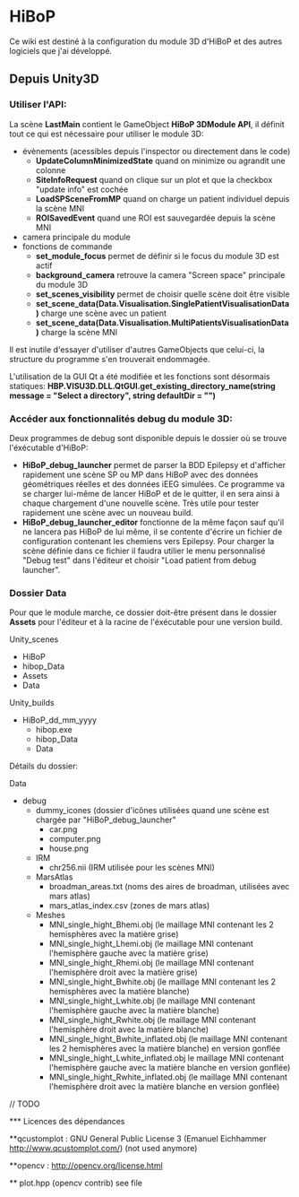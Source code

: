 # HiBoP

Ce wiki est destiné à la configuration du module 3D d'HiBoP et des autres logiciels que j'ai développé.

## Depuis Unity3D

### Utiliser l'API:

La scène **LastMain** contient le GameObject **HiBoP 3DModule API**, il définit tout ce qui est nécessaire pour utiliser le module 3D:
 * évènements (acessibles depuis l'inspector ou directement dans le code)
   * **UpdateColumnMinimizedState** quand on minimize ou agrandit une colonne
   * **SiteInfoRequest** quand on clique sur un plot et que la checkbox "update info" est cochée
   * **LoadSPSceneFromMP** quand on charge un patient individuel depuis la scène MNI
   * **ROISavedEvent** quand une ROI est sauvegardée depuis la scène MNI
 * camera principale du module  
 * fonctions de commande
   * **set_module_focus** permet de définir si le focus du module 3D est actif
   * **background_camera** retrouve la camera "Screen space" principale du module 3D
   * **set_scenes_visibility** permet de choisir quelle scène doit être visible
   * **set_scene_data(Data.Visualisation.SinglePatientVisualisationData)** charge une scène avec un patient
   * **set_scene_data(Data.Visualisation.MultiPatientsVisualisationData)** charge la scène MNI
 
Il est inutile d'essayer d'utiliser d'autres GameObjects que celui-ci, la structure du programme s'en trouverait endommagée.

L'utilisation de la GUI Qt a été modifiée et les fonctions sont désormais statiques:
**HBP.VISU3D.DLL.QtGUI.get_existing_directory_name(string message = "Select a directory", string defaultDir = "")**

### Accéder aux fonctionnalités debug du module 3D:

Deux programmes de debug sont disponible depuis le dossier où se trouve l'éxécutable d'HiBoP:

  * **HiBoP_debug_launcher** permet de parser la BDD Epilepsy et d'afficher rapidement une scène SP ou MP dans HiBoP avec des données géométriques réelles et des données iEEG simulées. Ce programme va se charger lui-même de lancer HiBoP et de le quitter, il en sera ainsi à chaque chargement d'une nouvelle scène.
  Très utile pour tester rapidement une scène avec un nouveau build.
  * **HiBoP_debug_launcher_editor** fonctionne de la même façon sauf qu'il ne lancera pas HiBoP de lui même, il se contente d'écrire un fichier de configuration contenant les chemiens vers Epilepsy. Pour charger la scène définie dans ce fichier il faudra utilier le menu personnalisé "Debug test" dans l'éditeur et choisir "Load patient from debug launcher".

### Dossier Data

Pour que le module marche, ce dossier doit-être présent dans le dossier **Assets** pour l'éditeur et à la racine de l'éxécutable pour une version build.

Unity_scenes
 * HiBoP
  * hibop_Data
  * Assets
   * Data

Unity_builds
 * HiBoP_dd_mm_yyyy
   * hibop.exe
   * hibop_Data
   * Data

Détails du dossier:

Data
 * debug
   * dummy_icones (dossier d'icônes utilisées quand une scène est chargée par "HiBoP_debug_launcher"
     * car.png
     * computer.png
     * house.png
   * IRM
     * chr256.nii (IRM utilisée pour les scènes MNI)
   * MarsAtlas
     * broadman_areas.txt (noms des aires de broadman, utilisées avec mars atlas)
     * mars_atlas_index.csv (zones de mars atlas)
   * Meshes
     * MNI_single_hight_Bhemi.obj (le maillage MNI contenant les 2 hemisphères avec la matière grise)
     * MNI_single_hight_Lhemi.obj (le maillage MNI contenant l'hemisphère gauche avec la matière grise)
     * MNI_single_hight_Rhemi.obj (le maillage MNI contenant l'hemisphère droit avec la matière grise)
     * MNI_single_hight_Bwhite.obj (le maillage MNI contenant les 2 hemisphères avec la matière blanche)
     * MNI_single_hight_Lwhite.obj (le maillage MNI contenant l'hemisphère gauche avec la matière blanche)
     * MNI_single_hight_Rwhite.obj (le maillage MNI contenant l'hemisphère droit avec la matière blanche)
     * MNI_single_hight_Bwhite_inflated.obj (le maillage MNI contenant les 2 hemisphères avec la matière blanche) en version gonflée
     * MNI_single_hight_Lwhite_inflated.obj le maillage MNI contenant l'hemisphère gauche avec la matière blanche en version gonflée)
     * MNI_single_hight_Rwhite_inflated.obj (le maillage MNI contenant l'hemisphère droit avec la matière blanche en version gonflée)


// TODO


*** Licences des dépendances

**qcustomplot : GNU General Public License 3 (Emanuel Eichhammer http://www.qcustomplot.com/)
(not used anymore)

**opencv : http://opencv.org/license.html

** plot.hpp (opencv contrib) see file

